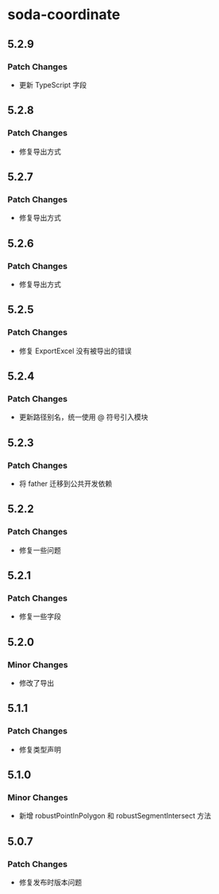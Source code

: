 # soda-coordinate

## 5.2.9

### Patch Changes

- 更新 TypeScript 字段

## 5.2.8

### Patch Changes

- 修复导出方式

## 5.2.7

### Patch Changes

- 修复导出方式

## 5.2.6

### Patch Changes

- 修复导出方式

## 5.2.5

### Patch Changes

- 修复 ExportExcel 没有被导出的错误

## 5.2.4

### Patch Changes

- 更新路径别名，统一使用 @ 符号引入模块

## 5.2.3

### Patch Changes

- 将 father 迁移到公共开发依赖

## 5.2.2

### Patch Changes

- 修复一些问题

## 5.2.1

### Patch Changes

- 修复一些字段

## 5.2.0

### Minor Changes

- 修改了导出

## 5.1.1

### Patch Changes

- 修复类型声明

## 5.1.0

### Minor Changes

- 新增 robustPointInPolygon 和 robustSegmentIntersect 方法

## 5.0.7

### Patch Changes

- 修复发布时版本问题
